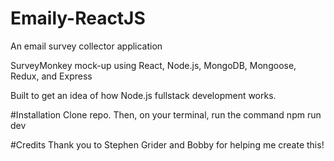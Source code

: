 # Emaily-ReactJS
An email survey collector application 

SurveyMonkey mock-up using React, Node.js, MongoDB, Mongoose, Redux, and Express

Built to get an idea of how Node.js fullstack development works.

#Installation
Clone repo. Then, on your terminal, run the command npm run dev

#Credits
Thank you to Stephen Grider and Bobby for helping me create this!
